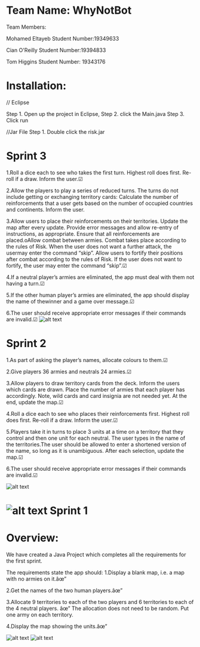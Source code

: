 Team Name: WhyNotBot
======

Team Members:

Mohamed Eltayeb Student Number:19349633

Cian O'Reilly Student Number:19394833

Tom Higgins Student Number: 19343176

Installation:
======
// Eclipse

Step 1. Open up the project in Eclipse,
Step 2. click the Main.java 
Step 3. Click run

//Jar File
Step 1. Double click the risk.jar

Sprint 3 
======

1.Roll a dice each to see who takes the first turn. Highest roll does first. Re-roll if a draw. Inform the user.☑

2.Allow the players to play a series of reduced turns. The turns do not include getting or exchanging territory cards:
Calculate the number of reinforcements that a user gets based on the number of occupied countries and continents. 
Inform the user.

3.Allow users to place their reinforcements on their territories. Update the map after every update.
 Provide error messages and allow re-entry of instructions, as appropriate.
 Ensure that all reinforcements are placed.oAllow combat between armies. 
 Combat takes place according to the rules of Risk. 
 When the user does not want a further attack, the usermay enter the command “skip”.
 Allow users to fortify their positions after combat according to the rules of Risk.
 If the user does not want to fortify, the user may enter the command “skip”.☑
 
 4.If a neutral player’s armies are eliminated, the app must deal with them not having a turn.☑
 
 5.If the other human player’s armies are eliminated, the app should display the name of thewinner and a game over message.☑
 
 6.The user should receive appropriate error messages if their commands are invalid.☑
 ![alt text](https://github.com/UCD-COMP20050/WhyNotBot/blob/main/src/ImagesForGithub/Sprint3.PNG?raw=true)
 
Sprint 2
======

1.As part of asking the player’s names, allocate colours to them.☑

2.Give players 36 armies and neutrals 24 armies.☑

3.Allow players to draw territory cards from the deck. Inform the users which cards are drawn. Place the number of armies that each player has accordingly.
Note, wild cards and card insignia are not needed yet. At the end, update the map.☑

4.Roll a dice each to see who places their reinforcements first. Highest roll does first. Re-roll if a draw. Inform the user.☑

5.Players take it in turns to place 3 units at a time on a territory that they control and then one unit for each neutral.
 The user types in the name of the territories.The user should be allowed to enter a shortened version of the name, so long as it is unambiguous. 
 After each selection, update the map.☑
 
6.The user should receive appropriate error messages if their commands are invalid.☑

![alt text](https://github.com/UCD-COMP20050/WhyNotBot/blob/main/src/ImagesForGithub/Sprint2CardDrawn.PNG?raw=true)

![alt text](https://github.com/UCD-COMP20050/WhyNotBot/blob/main/src/ImagesForGithub/Sprint2.PNG?raw=true)
Sprint 1
======

Overview:
======
We have created a Java Project which completes all the requirements for the first sprint.

The requirements state the app should:
1.Display a blank map, i.e. a map with no armies on it.âœ”

2.Get the names of the two human players.âœ”

3.Allocate 9 territories to each of the two players and 6 territories to each of the 4 neutral players. âœ”
The allocation does not need to be random. Put one army on each territory.

4.Display the map showing the units.âœ”

![alt text](https://github.com/UCD-COMP20050/WhyNotBot/blob/main/src/ImagesForGithub/SplashScreenSprint1.PNG?raw=true)
![alt text](https://github.com/UCD-COMP20050/WhyNotBot/blob/main/src/ImagesForGithub/Sprint1.PNG?raw=true)


